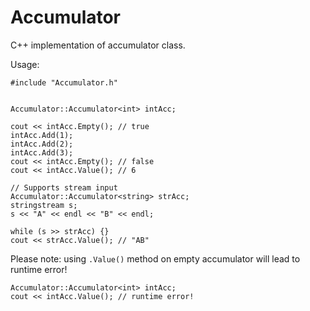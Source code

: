 # Accumulator 

C++ implementation of accumulator class.

Usage:
```
#include "Accumulator.h"


Accumulator::Accumulator<int> intAcc;

cout << intAcc.Empty(); // true
intAcc.Add(1);
intAcc.Add(2);
intAcc.Add(3);
cout << intAcc.Empty(); // false
cout << intAcc.Value(); // 6

// Supports stream input
Accumulator::Accumulator<string> strAcc;
stringstream s;
s << "A" << endl << "B" << endl;

while (s >> strAcc) {}
cout << strAcc.Value(); // "AB"
```

Please note: using `.Value()` method on empty accumulator will lead to runtime error!
```
Accumulator::Accumulator<int> intAcc;
cout << intAcc.Value(); // runtime error!
```